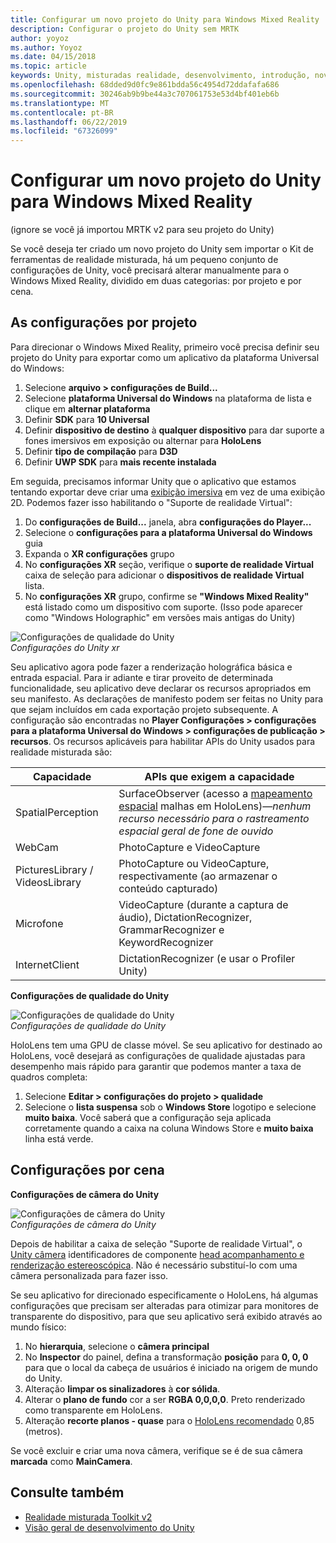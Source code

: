 ```yaml
---
title: Configurar um novo projeto do Unity para Windows Mixed Reality
description: Configurar o projeto do Unity sem MRTK
author: yoyoz
ms.author: Yoyoz
ms.date: 04/15/2018
ms.topic: article
keywords: Unity, misturadas realidade, desenvolvimento, introdução, novo projeto
ms.openlocfilehash: 68dded9d0fc9e861bdda56c4954d72ddafafa686
ms.sourcegitcommit: 30246ab9b9be44a3c707061753e53d4bf401eb6b
ms.translationtype: MT
ms.contentlocale: pt-BR
ms.lasthandoff: 06/22/2019
ms.locfileid: "67326099"
---
```

# <a name="configure-a-new-unity-project-for-windows-mixed-reality"></a>Configurar um novo projeto do Unity para Windows Mixed Reality 

(ignore se você já importou MRTK v2 para seu projeto do Unity)

Se você deseja ter criado um novo projeto do Unity sem importar o Kit de ferramentas de realidade misturada, há um pequeno conjunto de configurações de Unity, você precisará alterar manualmente para o Windows Mixed Reality, dividido em duas categorias: por projeto e por cena.

## <a name="per-project-settings"></a>As configurações por projeto

Para direcionar o Windows Mixed Reality, primeiro você precisa definir seu projeto do Unity para exportar como um aplicativo da plataforma Universal do Windows: 
1. Selecione **arquivo > configurações de Build...**
2. Selecione **plataforma Universal do Windows** na plataforma de lista e clique em **alternar plataforma**
3. Definir **SDK** para **10 Universal**
4. Definir **dispositivo de destino** à **qualquer dispositivo** para dar suporte a fones imersivos em exposição ou alternar para **HoloLens**
5. Definir **tipo de compilação** para **D3D**
6. Definir **UWP SDK** para **mais recente instalada**

Em seguida, precisamos informar Unity que o aplicativo que estamos tentando exportar deve criar uma [exibição imersiva](app-views.md) em vez de uma exibição 2D. Podemos fazer isso habilitando o "Suporte de realidade Virtual":
1. Do **configurações de Build...**  janela, abra **configurações do Player...**
2. Selecione o **configurações para a plataforma Universal do Windows** guia
3. Expanda o **XR configurações** grupo
4. No **configurações XR** seção, verifique o **suporte de realidade Virtual** caixa de seleção para adicionar o **dispositivos de realidade Virtual** lista.
5. No **configurações XR** grupo, confirme se **"Windows Mixed Reality"** está listado como um dispositivo com suporte. (Isso pode aparecer como "Windows Holographic" em versões mais antigas do Unity)

![Configurações de qualidade do Unity](images/getting-started-unity-quality-settings.jpg)<br>
*Configurações do Unity xr*

Seu aplicativo agora pode fazer a renderização holográfica básica e entrada espacial. Para ir adiante e tirar proveito de determinada funcionalidade, seu aplicativo deve declarar os recursos apropriados em seu manifesto. As declarações de manifesto podem ser feitas no Unity para que sejam incluídos em cada exportação projeto subsequente. A configuração são encontradas no **Player Configurações > configurações para a plataforma Universal do Windows > configurações de publicação > recursos**. Os recursos aplicáveis para habilitar APIs do Unity usados para realidade misturada são:

|  Capacidade  |  APIs que exigem a capacidade | 
|----------|----------|
|  SpatialPerception  |  SurfaceObserver (acesso a [mapeamento espacial](spatial-mapping.md) malhas em HoloLens)&mdash;*nenhum recurso necessário para o rastreamento espacial geral de fone de ouvido* | 
|  WebCam  |  PhotoCapture e VideoCapture | 
|  PicturesLibrary / VideosLibrary  |  PhotoCapture ou VideoCapture, respectivamente (ao armazenar o conteúdo capturado) | 
|  Microfone  |  VideoCapture (durante a captura de áudio), DictationRecognizer, GrammarRecognizer e KeywordRecognizer | 
|  InternetClient  |  DictationRecognizer (e usar o Profiler Unity) | 

**Configurações de qualidade do Unity**

![Configurações de qualidade do Unity](images/getting-started-unity-quality-settings.jpg)<br>
*Configurações de qualidade do Unity*

HoloLens tem uma GPU de classe móvel. Se seu aplicativo for destinado ao HoloLens, você desejará as configurações de qualidade ajustadas para desempenho mais rápido para garantir que podemos manter a taxa de quadros completa:
1. Selecione **Editar > configurações do projeto > qualidade**
2. Selecione o **lista suspensa** sob o **Windows Store** logotipo e selecione **muito baixa**. Você saberá que a configuração seja aplicada corretamente quando a caixa na coluna Windows Store e **muito baixa** linha está verde.

## <a name="per-scene-settings"></a>Configurações por cena

**Configurações de câmera do Unity**

![Configurações de câmera do Unity](images/Unitycamerasettings.png)<br>
*Configurações de câmera do Unity*

Depois de habilitar a caixa de seleção "Suporte de realidade Virtual", o [Unity câmera](camera-in-unity.md) identificadores de componente [head acompanhamento e renderização estereoscópica](rendering.md). Não é necessário substituí-lo com uma câmera personalizada para fazer isso.

Se seu aplicativo for direcionado especificamente o HoloLens, há algumas configurações que precisam ser alteradas para otimizar para monitores de transparente do dispositivo, para que seu aplicativo será exibido através ao mundo físico:
1. No **hierarquia**, selecione o **câmera principal**
2. No **Inspector** do painel, defina a transformação **posição** para **0, 0, 0** para que o local da cabeça de usuários é iniciado na origem de mundo do Unity.
3. Alteração **limpar os sinalizadores** à **cor sólida**.
4. Alterar o **plano de fundo** cor a ser **RGBA 0,0,0,0**. Preto renderizado como transparente em HoloLens.
5. Alteração **recorte planos - quase** para o [HoloLens recomendado](camera-in-unity.md#clip-planes) 0,85 (metros).

Se você excluir e criar uma nova câmera, verifique se é de sua câmera **marcada** como **MainCamera**.


## <a name="see-also"></a>Consulte também
* [Realidade misturada Toolkit v2](mrtk-getting-started.md)
* [Visão geral de desenvolvimento do Unity](unity-development-overview.md)
